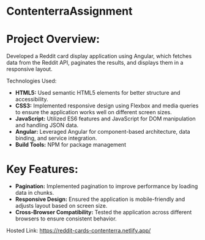 # ContenterraAssignment

# Project Overview:
Developed a Reddit card display application using Angular, which fetches data from the Reddit API, paginates the results, and displays them in a responsive layout.

Technologies Used:

<ul>
  <li><b>HTML5:</b> Used semantic HTML5 elements for better structure and accessibility.</li>
  <li><b>CSS3:</b> Implemented responsive design using Flexbox and media queries to ensure the application works well on different screen sizes.</li>
  <li><b>JavaScript:</b> Utilized ES6 features and JavaScript for DOM manipulation and handling JSON data.</li>
  <li><b>Angular:</b> Leveraged Angular for component-based architecture, data binding, and service integration.</li>
  <li><b>Build Tools:</b> NPM for package management</li>
</ul>

# Key Features:

<ul>
  <li><b>Pagination:</b> Implemented pagination to improve performance by loading data in chunks.</li>
  <li><b>Responsive Design:</b> Ensured the application is mobile-friendly and adjusts layout based on screen size.</li>
  <li><b>Cross-Browser Compatibility:</b> Tested the application across different browsers to ensure consistent behavior.</li>
</ul>


Hosted Link: https://reddit-cards-contenterra.netlify.app/
